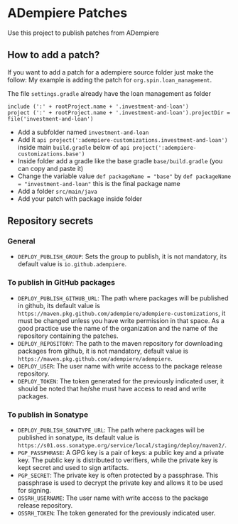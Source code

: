 # ADempiere Patches
Use this project to publish patches from ADempiere

## How to add a patch?
If you want to add a patch for a adempiere source folder just make the follow:
My example is adding the patch for `org.spin.loan_management`.

The file `settings.gradle` already have the loan management as folder
```
include (':' + rootProject.name + '.investment-and-loan')
project (':' + rootProject.name + '.investment-and-loan').projectDir = file('investment-and-loan')
```

- Add a subfolder named `investment-and-loan`
- Add it `api project(':adempiere-customizations.investment-and-loan')` inside main `build.gradle` below of `api project(':adempiere-customizations.base')`
- Inside folder add a gradle like the base gradle `base/build.gradle` (you can copy and paste it)
- Change the variable value `def packageName = "base"` by `def packageName = "investment-and-loan"` this is the final package name
- Add a folder `src/main/java`
- Add your patch with package inside folder


## Repository secrets

### General
- `DEPLOY_PUBLISH_GROUP`: Sets the group to publish, it is not mandatory, its default value is `io.github.adempiere`.

### To publish in GitHub packages

- `DEPLOY_PUBLISH_GITHUB_URL`: The path where packages will be published in github, its default value is `https://maven.pkg.github.com/adempiere/adempiere-customizations`, it must be changed unless you have write permission in that space. As a good practice use the name of the organization and the name of the repository containing the patches.
- `DEPLOY_REPOSITORY`: The path to the maven repository for downloading packages from github, it is not mandatory, default value is `https://maven.pkg.github.com/adempiere/adempiere`.
- `DEPLOY_USER`: The user name with write access to the package release repository.
- `DEPLOY_TOKEN`: The token generated for the previously indicated user, it should be noted that he/she must have access to read and write packages.

### To publish in Sonatype

- `DEPLOY_PUBLISH_SONATYPE_URL`: The path where packages will be published in sonatype, its default value is `https://s01.oss.sonatype.org/service/local/staging/deploy/maven2/`.
- `PGP_PASSPHRASE`: A GPG key is a pair of keys: a public key and a private key. The public key is distributed to verifiers, while the private key is kept secret and used to sign artifacts.
- `PGP_SECRET`: The private key is often protected by a passphrase. This passphrase is used to decrypt the private key and allows it to be used for signing.
- `OSSRH_USERNAME`: The user name with write access to the package release repository.
- `OSSRH_TOKEN`: The token generated for the previously indicated user.
